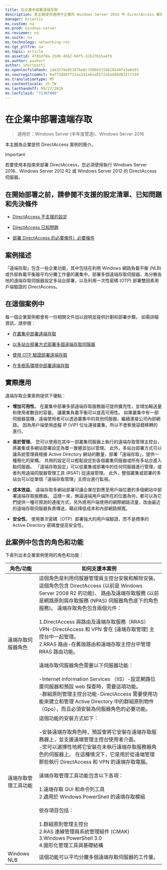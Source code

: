 ```yaml
---
title: 在企業中部署遠端存取
description: 本主題提供適用于企業的 Windows Server 2016 中 DirectAccess 案例的簡介。
manager: brianlic
ms.custom: na
ms.prod: windows-server
ms.reviewer: na
ms.suite: na
ms.technology: networking-ras
ms.tgt_pltfrm: na
ms.topic: article
ms.assetid: 4781df0a-158b-4562-b8f5-32b27615a4f8
ms.author: pashort
author: shortpatti
ms.openlocfilehash: 1ab337da85387be8c7d960315bb28644fa3a8a93
ms.sourcegitcommit: 6aff3d88ff22ea141a6ea6572a5ad8dd6321f199
ms.translationtype: MT
ms.contentlocale: zh-TW
ms.lasthandoff: 09/27/2019
ms.locfileid: "71367496"
---
```

# <a name="deploy-remote-access-in-an-enterprise"></a>在企業中部署遠端存取

>適用於：Windows Server (半年度管道)、Windows Server 2016

本主題為企業提供 DirectAccess 案例的簡介。  
  
  
> [!IMPORTANT]  
> 若要使用本指南來部署 DirectAccess，您必須使用執行 Windows Server 2016、Windows Server 2012 R2 或 Windows Server 2012 的 DirectAccess 伺服器。  
  
## <a name="before-you-begin-deploying-see-the-list-of-unsupported-configurations-known-issues-and-prerequisites"></a>在開始部署之前，請參閱不支援的設定清單、已知問題和先決條件  
  
-   [DirectAccess 不支援的設定](https://technet.microsoft.com/windows-server-docs/networking/remote-access/directaccess/directaccess-unsupported-configurations)  
  
-   [DirectAccess 已知問題](https://technet.microsoft.com/windows-server-docs/networking/remote-access/directaccess/directaccess-known-issues)  
  
-   [部署 DirectAccess 的必要條件）必要條件](https://technet.microsoft.com/windows-server-docs/networking/remote-access/directaccess/prerequisites-for-deploying-directaccess)  
  
## <a name="BKMK_OVER"></a>案例描述  
「遠端存取」包含一些企業功能，其中包括在利用 Windows 網路負載平衡 (NLB) 或外部負載平衡器平均分攤工作量的叢集中，部署多個遠端存取伺服器、為分散各地的遠端存取伺服器設定多站台部署，以及利用一次性密碼 (OTP) 部署雙因素用戶端驗證的 DirectAccess。  
  
## <a name="in-this-scenario"></a>在這個案例中  
每一個企業案例都會有一份相關文件加以說明並提供計劃和部署步驟。 如需詳細資訊，請參閱：  
  
-   [在叢集中部署遠端存取](cluster/Deploy-Remote-Access-In-Cluster.md)  
  
-   [以多站台部署方式部署多個遠端存取伺服器](multisite/Deploy-Multiple-Remote-Access-Servers-in-a-Multisite-Deployment.md)  
  
-   [使用 OTP 驗證部署遠端存取](otp/Deploy-RA-OTP.md)  
  
-   [在多樹系環境中部署遠端存取](multi-forest/Deploy-Remote-Access-in-a-Multi-Forest-Environment.md)  
  
## <a name="BKMK_APP"></a>實際應用  
遠端存取企業案例提供下優點：  
  
-   **增加可用性**。 在叢集中部署多部遠端存取服務器可提供擴充性，並增加輸送量和使用者數目的容量。 讓叢集負載平衡可以提高可用性。 如果叢集中有一部伺服器當機，遠端使用者可以透過叢集中的其他伺服器，繼續連接公司內部網路。 因為用戶端使用虛擬 IP (VIP) 位址連接叢集，所以不會察覺容錯移轉的進行。  
  
-   **易於管理**。 您可以使用在其中一部叢集伺服器上執行的遠端存取管理主控台，將叢集或多網站部署設定為單一實體並加以管理。 此外，多站台部署方式可以讓系統管理員根據 Active Directory 網站的數量，部署「遠端存取」，提供一種簡化的架構。 共用的設定可以輕鬆設定到各個叢集伺服器或所有多站台進入點伺服器。 「遠端存取設定」可以從叢集或部署中的任何伺服器進行管理，或者利用遠端伺服器管理工具 (RSAT) 從遠端管理。 此外，整個叢集或部署的多站台可以從單個「遠端存取管理」主控台進行監視。  
  
-   **成本效益**。 遠端存取多網站部署可讓企業在對應至用戶端位置的多個網站中部署遠端存取服務器。 這樣一來，無論遠端用戶端所在的位置為何，都可以為它們提供一種可預測的連接方式，另外將用戶端使用的網際網路流量，改由最近的遠端存取伺服器負責傳送，藉此降低成本和內部網路頻寬。  
  
-   **安全性**。 使用單次密碼（OTP）部署強大的用戶端驗證，而不是標準的 Active Directory 密碼會提高安全性。  
  
## <a name="BKMK_NEW"></a>此案例中包含的角色和功能  
下表列出本企業案例使用的角色和功能：  
  
|角色/功能|如何支援本案例|  
|---------|-----------------|  
|遠端存取伺服器角色|這個角色是利用伺服器管理員主控台安裝和解除安裝。 這個角色包含 DirectAccess (以前是 Windows Server 2008 R2 的功能)、 路由及遠端存取服務 (以前是網路原則與存取服務 (NPAS) 伺服器角色底下的角色服務)。 遠端存取角色包含兩個元件：<br /><br />1.DirectAccess 與路由及遠端存取服務（RRAS） VPN-DirectAccess 和 VPN 會在 [遠端存取管理] 主控台中一起管理。<br />2.RRAS 路由-在舊版路由和遠端存取主控台中管理 RRAS 路由功能。<br /><br />遠端存取伺服器角色需要以下伺服器功能：<br /><br />-Internet Information Services （IIS）-設定網路位置伺服器和預設 web 探查時，需要這項功能。<br />-群組原則管理主控台功能-DirectAccess 需要使用功能來建立和管理 Active Directory 中的群組原則物件（Gpo），而且必須安裝為伺服器角色的必要功能。|  
|遠端存取管理工具功能|這個功能的安裝方式如下：<br /><br />-安裝遠端存取角色時，預設會將它安裝在遠端存取服務器上，並支援遠端管理主控台使用者介面。<br />-您可以選擇性地將它安裝在未執行遠端存取服務器角色的伺服器上。 在這種情況下，它是用於從遠端管理那些執行 DirectAccess 和 VPN 的遠端存取電腦。<br /><br />遠端存取管理工具功能包含以下各項：<br /><br />1.遠端存取 GUI 和命令列工具<br />2.適用於 Windows PowerShell 的遠端存取模組<br /><br />依存項目包括：<br /><br />1.群組原則管理主控台<br />2.RAS 連線管理員系統管理組件 (CMAK)<br />3.Windows PowerShell 3.0<br />4.圖形化管理工具與基礎結構|  
|Windows NLB|這個功能可以平均分攤多個遠端存取伺服器的工作量。|  
  

  


